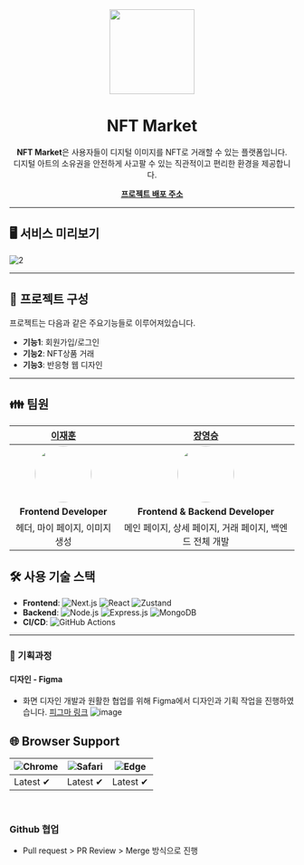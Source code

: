 <div align="center">

<img width="150px" src="https://github.com/user-attachments/assets/c2b9bb13-5de7-4eb3-8c3a-f933294cf655"/>

# NFT Market

**NFT Market**은 사용자들이 디지털 이미지를 NFT로 거래할 수 있는 플랫폼입니다.  
디지털 아트의 소유권을 안전하게 사고팔 수 있는 직관적이고 편리한 환경을 제공합니다.

[**프로젝트 배포 주소**](https://your-deployed-site.com)

</div>

---

## 🖥️ 서비스 미리보기

![2](https://github.com/user-attachments/assets/e9f54288-db6d-4ee4-be4d-52843b3657e8)


---

## 🌳 프로젝트 구성

프로젝트는 다음과 같은 주요기능들로 이루어져있습니다.

- **기능1**: 회원가입/로그인
- **기능2**: NFT상품 거래
- **기능3**: 반응형 웹 디자인

---

## 👪 팀원

<div align="center">

|                                   [이재훈](https://github.com/JaeHoonKOR)                                    |                                 [장영승](https://github.com/YoungSeungJang)                                  |
| :----------------------------------------------------------------------------------------------------------: | :----------------------------------------------------------------------------------------------------------: |
| <img src="https://avatars.githubusercontent.com/u/91282032?v=4" width="100px" style="border-radius: 50%;" /> | <img src="https://avatars.githubusercontent.com/u/50819030?v=4" width="100px" style="border-radius: 50%;" /> |
|                                            **Frontend Developer**                                            |                                       **Frontend & Backend Developer**                                       |
|                                        헤더, 마이 페이지, 이미지 생성                                        |                           메인 페이지, 상세 페이지, 거래 페이지, 백엔드 전체 개발                            |

</div>

## 🛠️ 사용 기술 스택

- **Frontend**: ![Next.js](https://img.shields.io/badge/Next.js-000000?logo=next.js&logoColor=white&style=flat-square) ![React](https://img.shields.io/badge/React-61DAFB?logo=react&logoColor=white&style=flat-square) ![Zustand](https://img.shields.io/badge/Zustand-764ABC?logoColor=white&style=flat-square)
- **Backend**: ![Node.js](https://img.shields.io/badge/Node.js-339933?logo=node.js&logoColor=white&style=flat-square) ![Express.js](https://img.shields.io/badge/Express.js-000000?logo=express&logoColor=white&style=flat-square) ![MongoDB](https://img.shields.io/badge/MongoDB-47A248?logo=mongodb&logoColor=white&style=flat-square)
- **CI/CD**: ![GitHub Actions](https://img.shields.io/badge/GitHub_Actions-2088FF?logo=githubactions&logoColor=white&style=flat-square)

---
### 📌 기획과정

#### 디자인 - Figma

- 화면 디자인 개발과 원활한 협업를 위해 Figma에서 디자인과 기획 작업을 진행하였습니다. <a href="https://www.figma.com/design/xF0Q6TK86zP3IjmjCJj8ZW/Untitled?node-id=0-1&node-type=canvas&t=KzSCiVVGtNaIGgYO-0">피그마 링크</a>
![image](https://github.com/user-attachments/assets/fbf8dc22-bcdb-4014-bbf1-da8ede250e80)

## 🌐 Browser Support
![Chrome](https://raw.githubusercontent.com/alrra/browser-logos/main/src/chrome/chrome_48x48.png) | ![Safari](https://raw.githubusercontent.com/alrra/browser-logos/main/src/safari/safari_48x48.png) | ![Edge](https://raw.githubusercontent.com/alrra/browser-logos/main/src/edge/edge_48x48.png) |
--- | --- | --- |
Latest ✔ | Latest ✔ | Latest ✔ | 

<br>

### Github 협업

- Pull request > PR Review > Merge 방식으로 진행

  <br />

